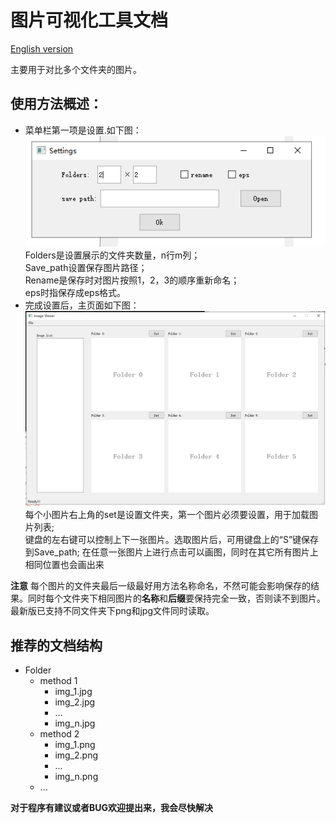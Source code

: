 图片可视化工具文档  
===
[English version](https://github.com/moothes/Image_Comparison_Tool/blob/master/readme_en.md)  

主要用于对比多个文件夹的图片。 

使用方法概述：  
----
* 菜单栏第一项是设置.如下图：  
![](https://github.com/moothes/Image_Comparison_Tool/blob/master/setting.PNG)  
Folders是设置展示的文件夹数量，n行m列；  
Save_path设置保存图片路径；  
Rename是保存时对图片按照1，2，3的顺序重新命名；  
eps时指保存成eps格式。
* 完成设置后，主页面如下图：  
![](https://github.com/moothes/Image_Comparison_Tool/blob/master/main.PNG)  
每个小图片右上角的set是设置文件夹，第一个图片必须要设置，用于加载图片列表;  
键盘的左右键可以控制上下一张图片。选取图片后，可用键盘上的“S”键保存到Save_path; 
在任意一张图片上进行点击可以画图，同时在其它所有图片上相同位置也会画出来  

**注意**
每个图片的文件夹最后一级最好用方法名称命名，不然可能会影响保存的结果。同时每个文件夹下相同图片的**名称**和**后缀**要保持完全一致，否则读不到图片。  
最新版已支持不同文件夹下png和jpg文件同时读取。

推荐的文档结构
----
* Folder
  * method 1
    * img_1.jpg
    * img_2.jpg 
    * ...
    * img_n.jpg 
  * method 2
    * img_1.png
    * img_2.png 
    * ...
    * img_n.png 
  * ...

**对于程序有建议或者BUG欢迎提出来，我会尽快解决**
